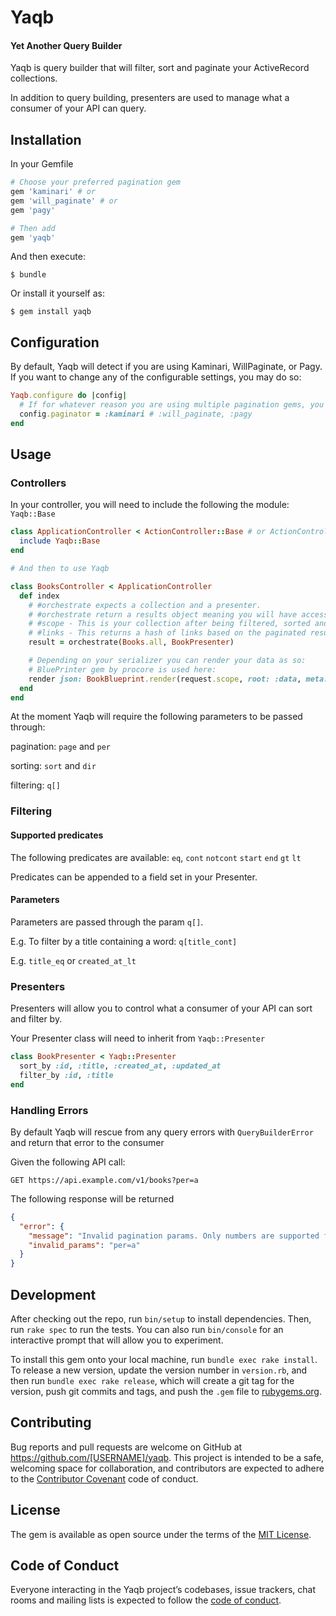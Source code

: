 # Yaqb

#### Yet Another Query Builder
Yaqb is query builder that will filter, sort and paginate your ActiveRecord collections.

In addition to query building, presenters are used to manage what a consumer of your API can query.

## Installation

In your Gemfile

```ruby
# Choose your preferred pagination gem
gem 'kaminari' # or
gem 'will_paginate' # or
gem 'pagy'

# Then add
gem 'yaqb'
```

And then execute:

    $ bundle

Or install it yourself as:

    $ gem install yaqb

## Configuration

By default, Yaqb will detect if you are using Kaminari, WillPaginate, or Pagy. If you want to change any of the configurable settings, you may do so:

```ruby
Yaqb.configure do |config|
  # If for whatever reason you are using multiple pagination gems, you can manually set which gem to use.
  config.paginator = :kaminari # :will_paginate, :pagy
end
```

## Usage

### Controllers

In your controller, you will need to include the following the module: `Yaqb::Base`

```ruby
class ApplicationController < ActionController::Base # or ActionController::API
  include Yaqb::Base
end

# And then to use Yaqb

class BooksController < ApplicationController
  def index
    # #orchestrate expects a collection and a presenter.
    # #orchestrate return a results object meaning you will have access to the following methods:
    # #scope - This is your collection after being filtered, sorted and paginated
    # #links - This returns a hash of links based on the paginated results.
    result = orchestrate(Books.all, BookPresenter)

    # Depending on your serializer you can render your data as so:
    # BluePrinter gem by procore is used here:
    render json: BookBlueprint.render(request.scope, root: :data, meta: { links: request.links })
  end
end
```

At the moment Yaqb will require the following parameters to be passed through:

pagination: `page` and `per`

sorting: `sort` and `dir`

filtering: `q[]`

### Filtering

#### Supported predicates

The following predicates are available: `eq`, `cont` `notcont` `start` `end` `gt` `lt`

Predicates can be appended to a field set in your Presenter.

#### Parameters

Parameters are passed through the param `q[]`.

E.g. To filter by a title containing a word: `q[title_cont]`

E.g. `title_eq` or `created_at_lt`

### Presenters

Presenters will allow you to control what a consumer of your API can sort and filter by.

Your Presenter class will need to inherit from `Yaqb::Presenter`

```ruby
class BookPresenter < Yaqb::Presenter
  sort_by :id, :title, :created_at, :updated_at
  filter_by :id, :title
end
```

### Handling Errors

By default Yaqb will rescue from any query errors with `QueryBuilderError` and return that error to the consumer

Given the following API call:

`GET https://api.example.com/v1/books?per=a`

The following response will be returned

```json
{
  "error": {
    "message": "Invalid pagination params. Only numbers are supported for \"page\" and \"per\"",
    "invalid_params": "per=a"
  }
}
```

## Development

After checking out the repo, run `bin/setup` to install dependencies. Then, run `rake spec` to run the tests. You can also run `bin/console` for an interactive prompt that will allow you to experiment.

To install this gem onto your local machine, run `bundle exec rake install`. To release a new version, update the version number in `version.rb`, and then run `bundle exec rake release`, which will create a git tag for the version, push git commits and tags, and push the `.gem` file to [rubygems.org](https://rubygems.org).

## Contributing

Bug reports and pull requests are welcome on GitHub at https://github.com/[USERNAME]/yaqb. This project is intended to be a safe, welcoming space for collaboration, and contributors are expected to adhere to the [Contributor Covenant](http://contributor-covenant.org) code of conduct.

## License

The gem is available as open source under the terms of the [MIT License](https://opensource.org/licenses/MIT).

## Code of Conduct

Everyone interacting in the Yaqb project’s codebases, issue trackers, chat rooms and mailing lists is expected to follow the [code of conduct](https://github.com/[USERNAME]/yaqb/blob/master/CODE_OF_CONDUCT.md).
